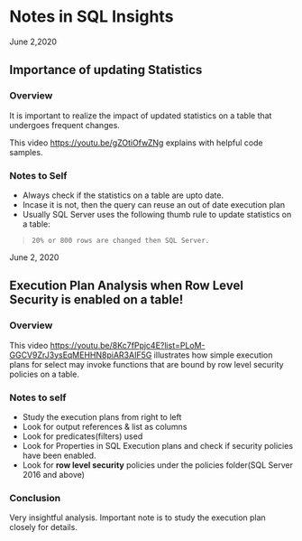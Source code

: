# Notes in SQL Insights

June 2,2020

## Importance of updating Statistics

### Overview

It is important to realize the impact of updated statistics on a table that undergoes frequent changes.

This video https://youtu.be/gZOtiOfwZNg explains with helpful code samples.

### Notes to Self
- Always check if the statistics on a table are upto date.
- Incase it is not, then the query can reuse an out of date execution plan 
- Usually SQL Server uses the following thumb rule to update statistics on a table:
>     20% or 800 rows are changed then SQL Server.

June 2, 2020
## Execution Plan Analysis when Row Level Security is enabled on a table!

### Overview

This video
https://youtu.be/8Kc7fPpjc4E?list=PLoM-GGCV9ZrJ3ysEqMEHHN8piAR3AIF5G illustrates how simple execution plans for select may invoke functions that are bound by row level security policies on a table.

### Notes to self
 - Study the execution plans from right to left
 - Look for output references & list as columns
 - Look for predicates(filters) used
 - Look for Properties in SQL Execution plans and check if security policies have been enabled.
 - Look for **row level security** policies under the policies folder(SQL Server 2016 and above)

 ### Conclusion

 Very insightful analysis. Important note is to study the execution plan closely for details.
